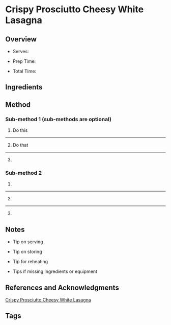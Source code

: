 # Crispy Prosciutto Cheesy White Lasagna

## Overview

- Serves:

- Prep Time:

- Total Time:

## Ingredients



## Method

### Sub-method 1 (sub-methods are optional)

1. Do this
---
2. Do that
---
3.

### Sub-method 2

1.
---
2.
---
3.

## Notes

- Tip on serving

- Tip on storing

- Tip for reheating

- Tips if missing ingredients or equipment

## References and Acknowledgments

[Crispy Prosciutto Cheesy White Lasagna](http://www.halfbakedharvest.com/crispy-prosciutto-cheesy-white-lasagna/)

## Tags


